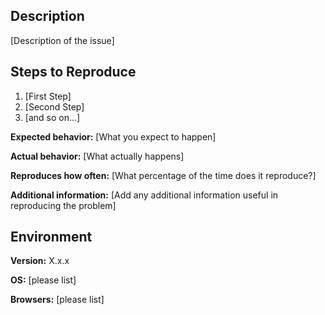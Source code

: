 ## Description

[Description of the issue]

## Steps to Reproduce

1. [First Step]
2. [Second Step]
3. [and so on...]

**Expected behavior:** [What you expect to happen]

**Actual behavior:** [What actually happens]

**Reproduces how often:** [What percentage of the time does it reproduce?]

**Additional information:** [Add any additional information useful in reproducing the problem]

## Environment

<!-- What version(s) exhibit(s) this issue? -->
**Version:** X.x.x

<!-- What OS(s) exhibit(s) this issue? -->
**OS:** [please list]

<!-- What browser(s) exhibit(s) this issue? -->
**Browsers:** [please list]
